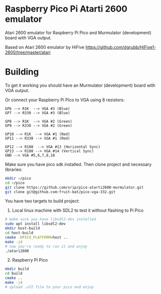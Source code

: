 # Raspberry Pico Pi Atarti 2600 emulator
Atari 2600 emulator for Raspberry Pi Pico and Murmulator (development) board with VGA output.

Based on Atari 2600 emulator by HiFive https://github.com/dgrubb/HiFive1-2600/tree/master/atari

# Building
To get it working you should have an Murmulator (development) board with VGA output. 

Or connect your Raspberry Pi Pico to VGA using 8 resistors:
```
GP6 --> R1K  --> VGA #3 (Blue)
GP7 --> R330 --> VGA #3 (Blue)

GP8 --> R1K  --> VGA #2 (Green)
GP9 --> R330 --> VGA #2 (Green)

GP10 --> R1K  --> VGA #1 (Red)
GP11 --> R330 --> VGA #1 (Red)

GP12 --> R100  --> VGA #13 (Horizontal Sync)
GP13 --> R100 --> VGA #14 (Vertical Sync)
GND --> VGA #5,6,7,8,10
```

Make sure you have pico sdk installed. Then clone project and necessary libraries:

```bash
mkdir ~/pico
cd ~/pico
git clone https://github.com/xrip/pico-atarti2600-murmulator.git
git clone git@github.com:fruit-bat/pico-vga-332.git
```

You have two targets to build project:
1. Local linux machine with SDL2 to test it without flashing to Pi Pico
```bash
# make sure you have libsdl2-dev installed
sudo apt install libsdl2-dev
mkdir host-build
cd host-build
cmake -DPICO_PLATFORM=host ..
make -j4
# now you're ready to run it and enjoy
./atari2600
```

2. Raspberry Pi Pico
```bash
mkdir build
cd build
cmake ..
make -j4
# upload .uf2 file to your pico and enjoy
```
